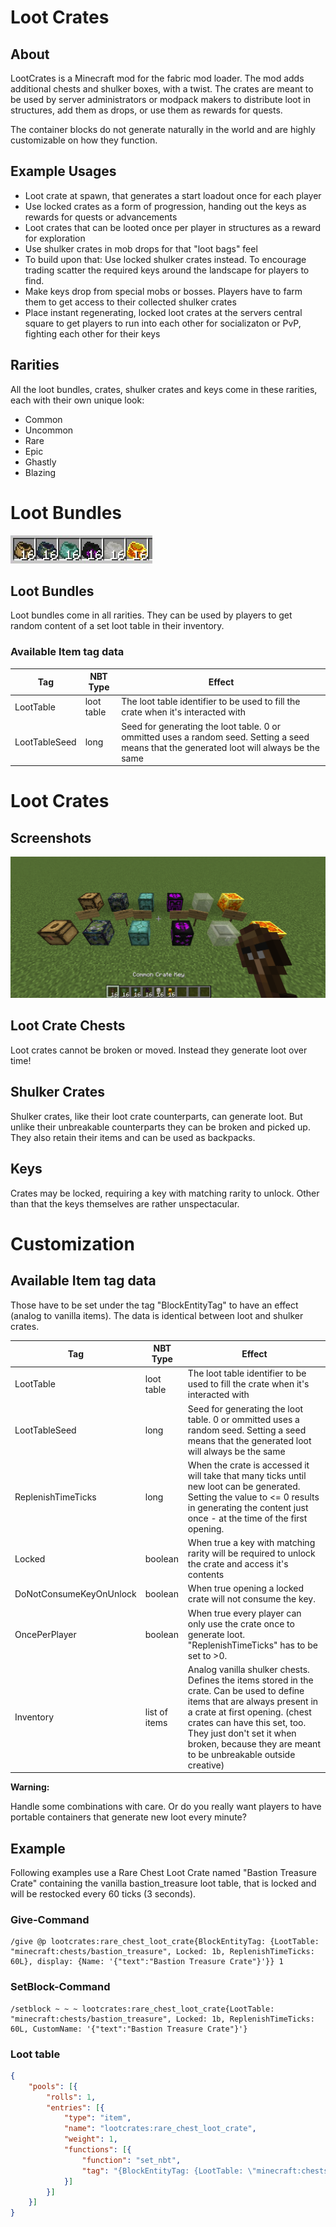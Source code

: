 # Loot Crates

## About

LootCrates is a Minecraft mod for the fabric mod loader. The mod adds additional chests and shulker boxes, with a twist.
The crates are meant to be used by server administrators or modpack makers to distribute loot in structures, add them as drops, or use them as rewards for quests.

The container blocks do not generate naturally in the world and are highly customizable on how they function.

## Example Usages
- Loot crate at spawn, that generates a start loadout once for each player
- Use locked crates as a form of progression, handing out the keys as rewards for quests or advancements
- Loot crates that can be looted once per player in structures as a reward for exploration
- Use shulker crates in mob drops for that "loot bags" feel
- To build upon that: Use locked shulker crates instead. To encourage trading scatter the required keys around the landscape for players to find.
- Make keys drop from special mobs or bosses. Players have to farm them to get access to their collected shulker crates
- Place instant regenerating, locked loot crates at the servers central square to get players to run into each other for socializaton or PvP, fighting each other for their keys

## Rarities
All the loot bundles, crates, shulker crates and keys come in these rarities, each with their own unique look:
- Common
- Uncommon
- Rare
- Epic
- Ghastly
- Blazing

# Loot Bundles

![Loot Bundles](./images/loot_bundles.jpg)

## Loot Bundles
Loot bundles come in all rarities. They can be used by players to get random content of a set loot table in their inventory.

### Available Item tag data
Tag                       | NBT Type      | Effect
------------------------- | ------------- | ------
LootTable                 | loot table    | The loot table identifier to be used to fill the crate when it's interacted with
LootTableSeed             | long          | Seed for generating the loot table. 0 or ommitted uses a random seed. Setting a seed means that the generated loot will always be the same


# Loot Crates

## Screenshots

![All the Loot Crates, Shulkers and keys](./images/crates.png)

## Loot Crate Chests
Loot crates cannot be broken or moved. Instead they generate loot over time!

## Shulker Crates
Shulker crates, like their loot crate counterparts, can generate loot.
But unlike their unbreakable counterparts they can be broken and picked up.
They also retain their items and can be used as backpacks.

## Keys
Crates may be locked, requiring a key with matching rarity to unlock.
Other than that the keys themselves are rather unspectacular.

# Customization

## Available Item tag data
Those have to be set under the tag "BlockEntityTag" to have an effect (analog to vanilla items).
The data is identical between loot and shulker crates.

Tag                       | NBT Type      | Effect
------------------------- | ------------- | ------
LootTable                 | loot table    | The loot table identifier to be used to fill the crate when it's interacted with
LootTableSeed             | long          | Seed for generating the loot table. 0 or ommitted uses a random seed. Setting a seed means that the generated loot will always be the same
ReplenishTimeTicks        | long          | When the crate is accessed it will take that many ticks until new loot can be generated. Setting the value to <= 0 results in generating the content just once - at the time of the first opening.
Locked                    | boolean       | When true a key with matching rarity will be required to unlock the crate and access it's contents
DoNotConsumeKeyOnUnlock   | boolean       | When true opening a locked crate will not consume the key.
OncePerPlayer             | boolean       | When true every player can only use the crate once to generate loot. "ReplenishTimeTicks" has to be set to >0.
Inventory                 | list of items | Analog vanilla shulker chests. Defines the items stored in the crate. Can be used to define items that are always present in a crate at first opening. (chest crates can have this set, too. They just don't set it when broken, because they are meant to be unbreakable outside creative)

**Warning:**

Handle some combinations with care. Or do you really want players to have portable containers that generate new loot every minute?

## Example

Following examples use a Rare Chest Loot Crate named "Bastion Treasure Crate" containing the vanilla bastion_treasure loot table, that is locked and will be restocked every 60 ticks (3 seconds).

### Give-Command

    /give @p lootcrates:rare_chest_loot_crate{BlockEntityTag: {LootTable: "minecraft:chests/bastion_treasure", Locked: 1b, ReplenishTimeTicks: 60L}, display: {Name: '{"text":"Bastion Treasure Crate"}'}} 1
    
### SetBlock-Command

    /setblock ~ ~ ~ lootcrates:rare_chest_loot_crate{LootTable: "minecraft:chests/bastion_treasure", Locked: 1b, ReplenishTimeTicks: 60L, CustomName: '{"text":"Bastion Treasure Crate"}'}
    
### Loot table

```json
{
	"pools": [{
		"rolls": 1,
		"entries": [{
			"type": "item",
			"name": "lootcrates:rare_chest_loot_crate",
			"weight": 1,
			"functions": [{
				"function": "set_nbt",
				"tag": "{BlockEntityTag: {LootTable: \"minecraft:chests/bastion_treasure\", Locked: 1b, ReplenishTimeTicks: 60L}, display: {Name: '{\"text\":\"Bastion Treasure Crate\"}'}}"
			}]
		}]
	}]
}
```
